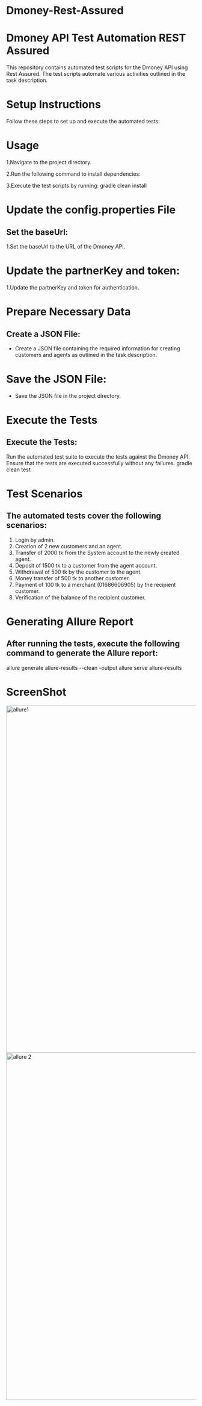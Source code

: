 # Dmoney-Rest-Assured
# Dmoney API Test Automation REST Assured
This repository contains automated test scripts for the Dmoney API using Rest Assured. The test scripts automate various activities outlined in the task description.

# Setup Instructions
Follow these steps to set up and execute the automated tests:

# Usage
1.Navigate to the project directory.

2.Run the following command to install dependencies:

3.Execute the test scripts by running: gradle clean install

# Update the config.properties File
## Set the baseUrl:

 1.Set the baseUrl to the URL of the Dmoney API.
# Update the partnerKey and token:

 1.Update the partnerKey and token for authentication.
# Prepare Necessary Data
## Create a JSON File:

 * Create a JSON file containing the required information for creating customers and agents as outlined in the task description.
# Save the JSON File:

* Save the JSON file in the project directory.
# Execute the Tests
## Execute the Tests:

Run the automated test suite to execute the tests against the Dmoney API.
Ensure that the tests are executed successfully without any failures.
gradle clean test
# Test Scenarios
## The automated tests cover the following scenarios:

1. Login by admin.<br>
2. Creation of 2 new customers and an agent.<br>
3. Transfer of 2000 tk from the System account to the newly created agent.<br>
4. Deposit of 1500 tk to a customer from the agent account.<br>
5. Withdrawal of 500 tk by the customer to the agent.<br>
6. Money transfer of 500 tk to another customer.<br>
7. Payment of 100 tk to a merchant (01686606905) by the recipient customer.<br>
8. Verification of the balance of the recipient customer.
# Generating Allure Report
## After running the tests, execute the following command to generate the Allure report:

allure generate allure-results --clean -output
allure serve allure-results
# ScreenShot
<img width="923" alt="allure1" src="https://github.com/MdMithun14/API-Rest-Assure/assets/159123567/04c39ce7-f605-4ed3-beb9-a1c00803e617">

<img width="923" alt="allure 2" src="https://github.com/MdMithun14/API-Rest-Assure/assets/159123567/56bbe86a-c421-4bda-a7b6-0283a3e318ec">
